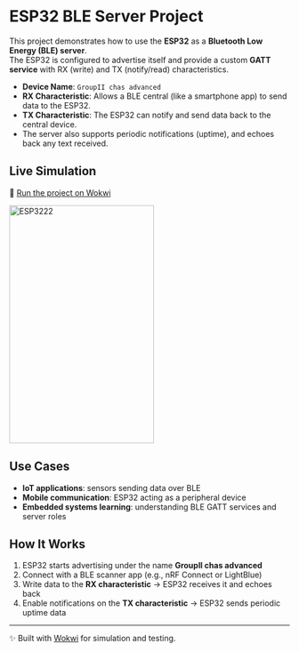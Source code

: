 # ESP32 BLE Server Project

This project demonstrates how to use the **ESP32** as a **Bluetooth Low Energy (BLE) server**.  
The ESP32 is configured to advertise itself and provide a custom **GATT service** with RX (write) and TX (notify/read) characteristics.

- **Device Name**: `GroupII chas advanced`  
- **RX Characteristic**: Allows a BLE central (like a smartphone app) to send data to the ESP32.  
- **TX Characteristic**: The ESP32 can notify and send data back to the central device.  
- The server also supports periodic notifications (uptime), and echoes back any text received.

## Live Simulation
🔗 [Run the project on Wokwi](https://wokwi.com/projects/442017683177817089)

<img width="260" height="428" alt="ESP3222" src="https://github.com/user-attachments/assets/50676a81-9899-49e4-bbf2-8c2a27ca0c95" />


## Use Cases
- **IoT applications**: sensors sending data over BLE  
- **Mobile communication**: ESP32 acting as a peripheral device  
- **Embedded systems learning**: understanding BLE GATT services and server roles  

## How It Works
1. ESP32 starts advertising under the name **GroupII chas advanced**  
2. Connect with a BLE scanner app (e.g., nRF Connect or LightBlue)  
3. Write data to the **RX characteristic** → ESP32 receives it and echoes back  
4. Enable notifications on the **TX characteristic** → ESP32 sends periodic uptime data  

---

✨ Built with [Wokwi](https://wokwi.com) for simulation and testing.
